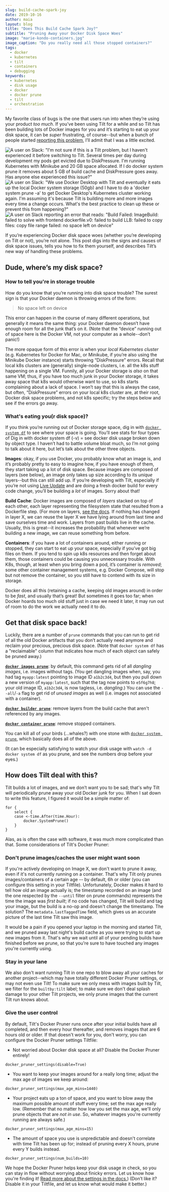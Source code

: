 ```yaml
---
slug: build-cache-spark-joy
date: 2019-10-16
author: maia
layout: blog
title: "Does This Build Cache Spark Joy?"
subtitle: "Pruning Away your Docker Disk Space Woes"
image: "marie-kondo-containers.jpg"
image_caption: "Do you really need all those stopped containers?"
tags:
  - docker
  - kubernetes
  - tilt
  - containers
  - debugging
keywords:
  - kubernetes
  - disk usage
  - docker
  - docker prune
  - tilt
  - orchestration
---
```

My favorite class of bugs is the one that users run into when they’re using your product _too much_. If you’ve been using Tilt for a while and so Tilt has been building lots of Docker images for you and it’s starting to eat up your disk space, it can be _super_ frustrating, of course--but when a bunch of people started [reporting this problem](https://github.com/windmilleng/tilt/issues/2102), I’ll admit that I was a little excited.

![A user on Slack: "I'm not sure if this is a Tilt problem, but I haven't experienced it before switching to Tilt. Several times per day during development my pods get evicted due to DiskPressure. I'm running Kubernetes with Minikube and 20 GB space allocated. If I do docker system prune it removes about 5 GB of build cache and DiskPressure goes away. Has anyone else experienced this issue?"](/assets/images/build-cache-spark-joy/disk-space-report-1.png)
![A user on Slack: "We use Docker Desktop with Tilt and eventually it eats up the local Docker system storage (50gb) and I have to do a 'docker system prune -a' to get Docker Desktop's Kubernetes cluster working again. I'm assuming it's because Tilt is building more and more images every time a change occurs.  What's the best practice to clean up these or prevent this from happening?"](/assets/images/build-cache-spark-joy/disk-space-report-2.png)
![A user on Slack reporting an error that reads: "Build Failed: ImageBuild: failed to solve with frontend dockerfile.v0: failed to build LLB: failed to copy files: copy file range failed: no space left on device"](/assets/images/build-cache-spark-joy/disk-space-report-3.png)

If you’re experiencing Docker disk space woes (whether you’re developing on Tilt or not), you’re not alone. This post digs into the signs and causes of disk space issues, tells you how to fix them yourself, and describes Tilt’s new way of handling these problems.

## Dude, where’s my disk space?

### How to tell you're in storage trouble
How do you know that you’re running into disk space trouble? The surest sign is that your Docker daemon is throwing errors of the form:
> No space left on device

This error can happen in the course of many different operations, but generally it means the same thing: your Docker daemon doesn’t have enough room for all the junk that’s on it. (Note that the “device” running out of space here is the Docker VM, not your computer as a whole--don’t panic!)

The more opaque form of this error is when your _local Kubernetes cluster_ (e.g. Kubernetes for Docker for Mac, or Minikube, if you’re also using the Minikube Docker instance) starts throwing “DiskPressure” errors. Recall that local k8s clusters are (generally) single-node clusters, i.e. all the k8s stuff happening on a single VM. Funnily, all your Docker storage is _also_ on that same VM; thus, if you have too much junk in your Docker storage, it takes away space that k8s would otherwise want to use, so k8s starts complaining about a lack of space. I won’t say that this is always the case, but often, “DiskPressure” errors on your local k8s cluster are, at their root, Docker disk space problems, and not k8s specific; try the steps below and see if the errors go away.

### What's eating you(r disk space)?
If you think you’re running out of Docker storage space, dig in with [`docker system df`](XXX) to see where your space is going. You’ll see stats for four types of 
Dig in with docker system df (-v) = see docker disk usage broken down by object type. I haven’t had to battle volume bloat much, so I’m not going to talk about it here, but let’s talk about the other three objects.

**Images**: okay, if you use Docker, you probably know what an image is, and it’s probably pretty to easy to imagine how, if you have enough of them, they start taking up a lot of disk space. Because images are composed of layers (see below), an image only takes up size according to its _unique_ layers--but this can still add up. If you’re developing with Tilt, especially if you’re not using [Live Update](https://blog.tilt.dev/2019/04/02/fast-kubernetes-development-with-live-update.html) and are doing a fresh docker build for every code change, you’ll be building a _lot_ of images. Sorry about that!

**Build Cache**: Docker images are composed of _layers_ stacked on top of each other, each layer representing the filesystem state that resulted from a Dockerfile step. (For more on layers, [see the docs](https://docs.docker.com/storage/storagedriver/#images-and-layers). If nothing has changed in layer X, we can reuse the layer X we have lying around from last time and save ourselves time and work. Layers from past builds live in the cache. Usually, this is great--it increases the probability that whenever we’re building a new image, we can reuse something from before.

**Containers**: if you have a lot of containers around, either running or stopped, they can start to eat up your space, especially if you’ve got big files on them. If you tend to spin up k8s resources and then forget about them, those containers could be causing you unnecessary trouble. With K8s, though, at least when you bring down a pod, it’s container is _removed_; some other container management systems, e.g. Docker Compose, will stop but not remove the container, so you still have to contend with its size in storage.

Docker does all this (retaining a cache, keeping old images around) in order to be _fast_, and usually that’s great! But sometimes it goes too far; when Docker hoards too much old stuff just in case we need it later, it may run out of room to do the work we actually need it to do.

## Get that disk space back!

Luckily, there are a number of `prune` commands that you can run to get rid of all the old Docker artifacts that you don’t actually need anymore and reclaim your precious, precious disk space. (Note that `docker system df` has a "reclaimable" column that indicates how much of each object can safely be pruned away.)

**[`docker images prune`](https://docs.docker.com/engine/reference/commandline/image_prune/)**: by default, this command gets rid of all _dangling images_, i.e. images without tags. (You get dangling images when, say, you had tag `myapp:latest` pointing to image ID `a1b2c3d4`, but then you pull down a new version of `myapp:latest`, such that the tag now points to `e5f6g7h8`; your old image ID, `a1b2c3d4`, is now tagless, i.e. _dangling_.) You can use the `--all`/`-a` flag to get rid of _unused images_ as well (i.e. images not associated with a container).

**[`docker builder prune`](https://docs.docker.com/engine/reference/commandline/builder_prune/)**: remove layers from the build cache that aren't referenced by any images.

**[`docker container prune`](https://docs.docker.com/engine/reference/commandline/container_prune/)**: remove stopped containers.

You can kill all of your birds (...whales?) with one stone with [`docker system prune`](https://docs.docker.com/engine/reference/commandline/system_prune/), which basically does all of the above.

(It can be especially satisfying to watch your disk usage with `watch -d docker system df` as you prune, and see the numbers drop before your eyes.)

## How does Tilt deal with this?

Tilt builds a lot of images, and we don’t want you to be sad; that's why Tilt will periodically prune away your old Docker junk for you. When I sat down to write this feature, I figured it would be a simple matter of:
```
for {
    select {
    case <-time.After(time.Hour):
        docker.SystemPrune()
    }
}
``` 

Alas, as is often the case with software, it was much more complicated than that. Some considerations of Tilt's Docker Pruner:
 
### Don't prune images/caches the user might want soon
 
 If you're actively developing on Image X, we don't want to prune it away, even if it's not currently running on a container. That's why Tilt only prunes images/containers of a certain age -- by default, 6h or older (you can configure this setting in your Tiltfile). Unfortunately, Docker makes it hard to tell how old an image actually is; the timestamp recorded on an image (and the one respected by the `--until` filter on prune commands) represents the time the image was _first built_; if no code has changed, Tilt will build and tag your image, but the build is a no-op and doesn't change the timestamp. The solution? The `metadata.lastTaggedTime` field, which gives us an accurate picture of the last time Tilt saw this image.
 
 It would be a pain if you opened your laptop in the morning and started Tilt, and we pruned away last night's build cache as you were trying to start up new images from it. That's why we wait until all of your pending builds have finished before we prune, so that you're sure to have touched any images you're currently using. 
 
### Stay in your lane

We also don't want running Tilt in one repo to blow away all your caches for another project--which may have totally different Docker Pruner settings, or may not even use Tilt! To make sure we only mess with images built by Tilt, we filter for the `builtby:tilt` label; to make sure we don't deal splash damage to your other Tilt projects, we only prune images that the current Tilt run knows about. 

### Give the user control

By default, Tilt's Docker Pruner runs once after your initial builds have all completed, and then every hour thereafter, and removes images that are 6 hours old or older. If that doesn't work for you, don't worry, you can configure the Docker Pruner settings Tiltfile:
* Not worried about Docker disk space at all? Disable the Docker Pruner entirely!
```
docker_pruner_settings(disable=True)
```
* You want to keep your images around for a really long time; adjust the max age of images we keep around:
```
docker_pruner_settings(max_age_mins=1440)
```
* Your project eats up a ton of space, and you want to blow away the maximum possible amount of stuff every time; set the max age really low. (Remember that no matter how low you set the max age, we'll only prune objects that are _not in use_. So, whatever images you're currently running are always safe.)
```
docker_pruner_settings(max_age_mins=15)
```
* The amount of space you use is unpredictable and doesn't correlate with time Tilt has been up for; instead of pruning every X hours, prune every Y builds instead.
```
docker_pruner_settings(num_builds=10)
```

We hope the Docker Pruner helps keep your disk usage in check, so you can stay in flow without worrying about finicky errors. Let us know how you're finding it! [Read more about the settings in the docs.](https://docs.tilt.dev/api.html#api.docker_prune_settings)) (Don’t like it? Disable it in your Tiltfile, and let us know what would make it better.)

